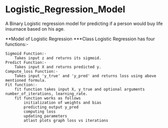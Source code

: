 # Logistic_Regression_Model
 A Binary Logistic regression model for predicting if a person would buy life insurnace based on his age.
 
 
**Model of Logistic Regression
***Class Logistic Regression has four functions:-

    Sigmoid Function:-
        Takes input z and returns its sigmoid.
    Predict Function:-
        Takes input X and returns predicted y.
    Compute_loss Function:-
        Takes input 'y_true' and 'y_pred' and returns loss using above mentioned formula.
    Fit function:-
        fit function takes input X, y_true and optional arguments number_of_iterations, learning_rate.
        fit function works as follows
            initialization of weights and bias
            predicting output y_pred
            computing loss
            updating parameters
            atlast plots graph loss vs iterations


